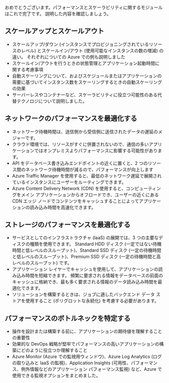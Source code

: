 おめでとうございます。パフォーマンスとスケーラビリティに関するモジュールはこれで完了です。 説明した内容を確認しましょう。

## <a name="scaling-up-and-scaling-out"></a>スケールアップとスケールアウト

* スケールアップ/ダウン (インスタンスでプロビジョニングされているリソースのレベル) とスケールイン/アウト (使用可能なインスタンスの数の増減) の違い。 それぞれについての Azure での例も説明しました
* スケールイン/アウトを行うときの状態管理とアプリケーション起動時間に関する考慮事項
* 自動スケーリングについて、およびスケジュールまたはアプリケーションの需要に基づいてインスタンス数をスケーリングするときの自動スケーリングの効果
* サーバーレスやコンテナーなど、スケーラビリティに役立つ可能性のある代替テクノロジについて説明しました。

## <a name="optimize-network-performance"></a>ネットワークのパフォーマンスを最適化する

* ネットワーク待機時間は、送信側から受信側に送信されたデータの遅延のメジャーです。
* クラウド環境では、リソースがすぐに併置されないので、通信の多いアプリケーションではオンプレミスよりパフォーマンスに影響する可能性があります。
* API をデータベース書き込みエンドポイントの近くに置くと、2 つのリソース間のネットワーク待機時間が減るので、パフォーマンスが向上します
* Azure Traffic Manager を使用すると、最低のネットワーク遅延で展開されているインスタンスにユーザーをルーティングできます。
* Azure Content Delivery Network (CDN) を使用すると、コンピューティングをメイン アプリケーションからオフロードでき、ユーザーの近くにある CDN エッジ ノードでコンテンツをキャッシュすることによってアプリケーションの読み込み時間を高速化できます。

## <a name="optimize-storage-performance"></a>ストレージのパフォーマンスを最適化する

* サービスとしてのインフラストラクチャ (IaaS) の展開では、3 つの主要なディスクの種類を使用できます。 Standard HDD ディスク (一定ではない待機時間と低レベルのスループット)、Standard SSD ディスク (一定の待機時間と低レベルのスループット)、Premium SSD ディスク (一定の待機時間と高レベルのスループット) です。
* アプリケーション レイヤーでキャッシュを使用して、アプリケーションの読み込み時間を短縮できます。 頻繁に要求される情報をデータベースの前面のキャッシュに格納でき、最も多く要求される情報のデータ読み込み時間を最適化できます。
* ソリューションを構築するときは、ジョブに適したバックエンド データ ストアを使用すること (ポリグロットな永続化) を考慮する必要があります。

## <a name="identify-performance-bottlenecks"></a>パフォーマンスのボトルネックを特定する

* 操作を設計または構築する前に、アプリケーションの期待値を理解することの重要性
* 効果的な DevOps 戦略が堅牢でパフォーマンスの高いアプリケーションの構築にどのように役立つか理解すること
* Azure Monitor (Azure での監視用ウィンドウ)、Azure Log Analytics (ログの取り込みと IaaS の監視)、Application Insights (可用性、パフォーマンス、例外情報などのアプリケーション パフォーマンス監視) など、Azure で使用できる監視オプションをまとめました。
